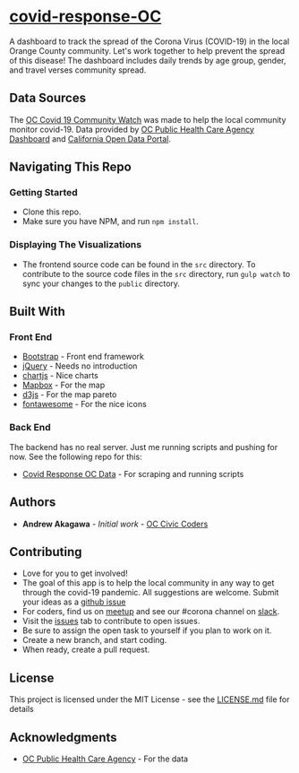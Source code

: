 # [covid-response-OC](https://www.occiviccoders.com/covid-response-OC/)
A dashboard to track the spread of the Corona Virus (COVID-19) in the local Orange County community. Let's work together to help prevent the spread of this disease! The dashboard includes daily trends by age group, gender, and travel verses community spread.

## Data Sources
The [OC Covid 19 Community Watch](https://www.occiviccoders.com/covid-response-OC/) was made to help the local community monitor covid-19. Data provided by [OC Public Health Care Agency Dashboard](https://ochca.maps.arcgis.com/apps/opsdashboard/index.html#/cc4859c8c522496b9f21c451de2fedae) and [California Open Data Portal](https://data.ca.gov/dataset/covid-19-hospital-data).  

## Navigating This Repo

### Getting Started
* Clone this repo.  
* Make sure you have NPM, and run `npm install`.

### Displaying The Visualizations
* The frontend source code can be found in the `src` directory. To contribute to the source code files in the `src` directory, run `gulp watch` to sync your changes to the `public` directory.

## Built With

### Front End
* [Bootstrap](https://getbootstrap.com/) - Front end framework
* [jQuery](https://jquery.com/) - Needs no introduction
* [chartjs](https://www.chartjs.org/) - Nice charts
* [Mapbox](https://www.mapbox.com/) - For the map
* [d3js](https://d3js.org/) - For the map pareto
* [fontawesome](https://fontawesome.com/) - For the nice icons

### Back End
The backend has no real server.  Just me running scripts and pushing for now. See the following repo for this:
* [Covid Response OC Data](https://github.com/occiviccoders/covid-response-OC-data) - For scraping and running scripts

## Authors

* **Andrew Akagawa** - *Initial work* - [OC Civic Coders](https://www.occiviccoders.com)


## Contributing

* Love for you to get involved!  
* The goal of this app is to help the local community in any way to get through the covid-19 pandemic.  All suggestions are welcome.  Submit your ideas as a [github issue](https://github.com/occiviccoders/covid-response-OC/issues)
* For coders, find us on [meetup](https://www.meetup.com/OC-Civic-Coders/) and see our #corona channel on [slack](https://join.slack.com/t/occiviccoders/shared_invite/zt-c7es081j-ShLTVkuKpm5gOKsdiM8szg). 
* Visit the [issues](https://github.com/occiviccoders/covid-response-OC/issues) tab to contribute to open issues.
* Be sure to assign the open task to yourself if you plan to work on it.
* Create a new branch, and start coding.
* When ready, create a pull request.

## License

This project is licensed under the MIT License - see the [LICENSE.md](LICENSE.md) file for details

## Acknowledgments

* [OC Public Health Care Agency](https://www.ochealthinfo.com/phs/about/epidasmt/epi/dip/prevention/novel_coronavirus) - For the data
